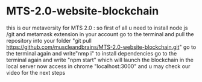 # MTS-2.0-website-blockchain
this is our metaversity for MTS 2.0 :
so first of all u need to install node js /git  and metamask extension in your account 
go to the terminal and pull the repository into your folder "git pull https://github.com/muscleandbrains/MTS-2.0-website-blockchain.git"
go to the terminal again and write"nmp i" to install dependencies
go to the terminal again and write "npm start" which will launch the blockchain in the local server
now access in chrome "localhost:3000"
and u may check our video for the next steps
